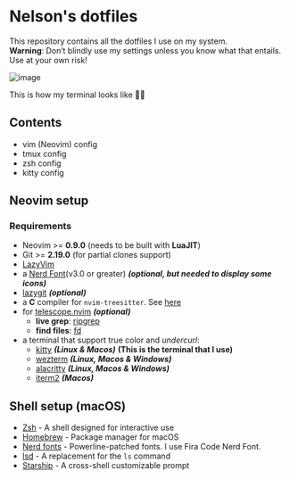 # Nelson's dotfiles

This repository contains all the dotfiles I use on my system.   
**Warning**: Don’t blindly use my settings unless you know what that entails. Use at your own risk!

![image](https://github.com/user-attachments/assets/c17b5fb7-b9c0-451d-85a1-b01314692958)

This is how my terminal looks like ☝🏻

## Contents

- vim (Neovim) config
- tmux config
- zsh config
- kitty config

## Neovim setup

### Requirements

- Neovim >= **0.9.0** (needs to be built with **LuaJIT**)
- Git >= **2.19.0** (for partial clones support)
- [LazyVim](https://www.lazyvim.org/)
- a [Nerd Font](https://www.nerdfonts.com/)(v3.0 or greater) **_(optional, but needed to display some icons)_**
- [lazygit](https://github.com/jesseduffield/lazygit) **_(optional)_**
- a **C** compiler for `nvim-treesitter`. See [here](https://github.com/nvim-treesitter/nvim-treesitter#requirements)
- for [telescope.nvim](https://github.com/nvim-telescope/telescope.nvim) **_(optional)_**
  - **live grep**: [ripgrep](https://github.com/BurntSushi/ripgrep)
  - **find files**: [fd](https://github.com/sharkdp/fd)
- a terminal that support true color and _undercurl_:
  - [kitty](https://github.com/kovidgoyal/kitty) **_(Linux & Macos)_** **(This is the terminal that I use)**
  - [wezterm](https://github.com/wez/wezterm) **_(Linux, Macos & Windows)_**
  - [alacritty](https://github.com/alacritty/alacritty) **_(Linux, Macos & Windows)_**
  - [iterm2](https://iterm2.com/) **_(Macos)_**

## Shell setup (macOS)

- [Zsh](https://www.zsh.org/) - A shell designed for interactive use
- [Homebrew](https://brew.sh/) - Package manager for macOS
- [Nerd fonts](https://github.com/ryanoasis/nerd-fonts) - Powerline-patched fonts. I use Fira Code Nerd Font.
- [lsd](https://github.com/lsd-rs/lsd) - A replacement for the `ls` command
- [Starship](https://starship.rs/) - A cross-shell customizable prompt
